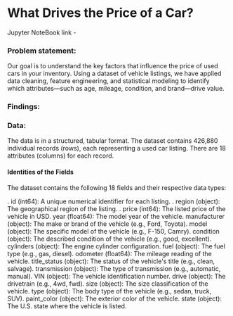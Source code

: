# What Drives the Price of a Car?

Jupyter NoteBook link - 

### Problem statement:
Our goal is to understand the key factors that influence the price of used cars in your inventory. Using a dataset of vehicle listings, we have applied data cleaning, feature engineering, and statistical modeling to identify which attributes—such as age, mileage, condition, and brand—drive value.

### Findings:



### Data:
The data is in a structured, tabular format. The dataset contains 426,880 individual records (rows), each representing a used car listing. There are 18 attributes (columns) for each record.

#### Identities of the Fields
The dataset contains the following 18 fields and their respective data types:

. id (int64): A unique numerical identifier for each listing.
. region (object): The geographical region of the listing.
. price (int64): The listed price of the vehicle in USD.
year (float64): The model year of the vehicle.
manufacturer (object): The make or brand of the vehicle (e.g., Ford, Toyota).
model (object): The specific model of the vehicle (e.g., F-150, Camry).
condition (object): The described condition of the vehicle (e.g., good, excellent).
cylinders (object): The engine cylinder configuration.
fuel (object): The fuel type (e.g., gas, diesel).
odometer (float64): The mileage reading of the vehicle.
title_status (object): The status of the vehicle's title (e.g., clean, salvage).
transmission (object): The type of transmission (e.g., automatic, manual).
VIN (object): The vehicle identification number.
drive (object): The drivetrain (e.g., 4wd, fwd).
size (object): The size classification of the vehicle.
type (object): The body type of the vehicle (e.g., sedan, truck, SUV).
paint_color (object): The exterior color of the vehicle.
state (object): The U.S. state where the vehicle is listed.




